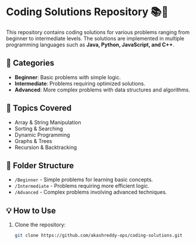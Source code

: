 # Coding Solutions Repository 📚🚀

This repository contains coding solutions for various problems ranging from beginner to intermediate levels. The solutions are implemented in multiple programming languages such as **Java, Python, JavaScript, and C++**.

## 📌 Categories
- **Beginner**: Basic problems with simple logic.
- **Intermediate**: Problems requiring optimized solutions.
- **Advanced**: More complex problems with data structures and algorithms.

## 📜 Topics Covered
- Array & String Manipulation
- Sorting & Searching
- Dynamic Programming
- Graphs & Trees
- Recursion & Backtracking

## 📂 Folder Structure
- `/Beginner` - Simple problems for learning basic concepts.
- `/Intermediate` - Problems requiring more efficient logic.
- `/Advanced` - Complex problems involving advanced techniques.

## 💡 How to Use
1. Clone the repository:
   ```bash
   git clone https://github.com/akashreddy-ops/coding-solutions.git
